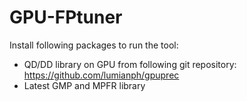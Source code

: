 # GPU-FPtuner
Install following packages to run the tool:
- QD/DD library on GPU from following git repository:
https://github.com/lumianph/gpuprec
- Latest GMP and MPFR library
